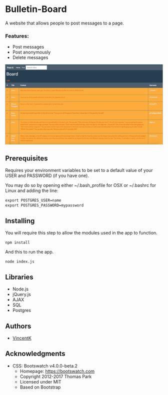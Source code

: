 # Bulletin-Board

A website that allows people to post messages to a page.

### Features:
   - Post messages
   - Post anonymously
   - Delete messages

![banner](https://github.com/vincentk191/bulletinBoard/blob/master/public/images/screenShot.png?raw=true)

## Prerequisites

Requires your environment variables to be set to a default value of your USER and PASSWORD (if you have one).

You may do so by opening either ~/.bash_profile for OSX or ~/.bashrc for Linux and adding the line:

```
export POSTGRES_USER=name
export POSTGRES_PASSWORD=mypassword
```

## Installing

You will require this step to allow the modules used in the app to function.

```
npm install
```
And this to run the app.
```
node index.js
```

## Libraries
- Node.js
- jQuery.js
- AJAX
- SQL
- Postgres

## Authors

- [VincentK](https://github.com/vincentk191)

## Acknowledgments

- CSS: Bootswatch v4.0.0-beta.2
  - Homepage: <https://bootswatch.com>
  - Copyright 2012-2017 Thomas Park
  - Licensed under MIT
  - Based on Bootstrap
